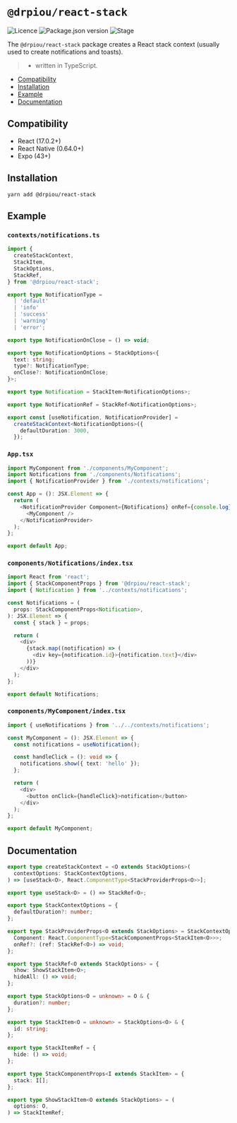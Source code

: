 # `@drpiou/react-stack`

![Licence](https://img.shields.io/github/license/drpiou/react-stack)
![Package.json version](https://img.shields.io/github/package-json/v/drpiou/react-stack)
![Stage](https://img.shields.io/badge/stage-experimental-important)

The `@drpiou/react-stack` package creates a React stack context (usually used to create notifications and toasts).

> - written in TypeScript.

<!--ts-->

- [Compatibility](#compatibility)
- [Installation](#installation)
- [Example](#example)
- [Documentation](#documentation)

<!--te-->

## Compatibility

- React (17.0.2+)
- React Native (0.64.0+)
- Expo (43+)

## Installation

```shell
yarn add @drpiou/react-stack
```

## Example

### `contexts/notifications.ts`

```typescript
import {
  createStackContext,
  StackItem,
  StackOptions,
  StackRef,
} from '@drpiou/react-stack';

export type NotificationType =
  | 'default'
  | 'info'
  | 'success'
  | 'warning'
  | 'error';

export type NotificationOnClose = () => void;

export type NotificationOptions = StackOptions<{
  text: string;
  type?: NotificationType;
  onClose?: NotificationOnClose;
}>;

export type Notification = StackItem<NotificationOptions>;

export type NotificationRef = StackRef<NotificationOptions>;

export const [useNotification, NotificationProvider] =
  createStackContext<NotificationOptions>({
    defaultDuration: 3000,
  });
```

### `App.tsx`

```typescript jsx
import MyComponent from './components/MyComponent';
import Notifications from './components/Notifications';
import { NotificationProvider } from './contexts/notifications';

const App = (): JSX.Element => {
  return (
    <NotificationProvider Component={Notifications} onRef={console.log}>
      <MyComponent />
    </NotificationProvider>
  );
};

export default App;
```

### `components/Notifications/index.tsx`

```typescript jsx
import React from 'react';
import { StackComponentProps } from '@drpiou/react-stack';
import { Notification } from '../contexts/notifications';

const Notifications = (
  props: StackComponentProps<Notification>,
): JSX.Element => {
  const { stack } = props;

  return (
    <div>
      {stack.map((notification) => (
        <div key={notification.id}>{notification.text}</div>
      ))}
    </div>
  );
};

export default Notifications;
```

### `components/MyComponent/index.tsx`

```typescript jsx
import { useNotifications } from '../../contexts/notifications';

const MyComponent = (): JSX.Element => {
  const notifications = useNotification();

  const handleClick = (): void => {
    notifications.show({ text: 'hello' });
  };

  return (
    <div>
      <button onClick={handleClick}>notification</button>
    </div>
  );
};

export default MyComponent;
```

## Documentation

```typescript
export type createStackContext = <O extends StackOptions>(
  contextOptions: StackContextOptions,
) => [useStack<O>, React.ComponentType<StackProviderProps<O>>];

export type useStack<O> = () => StackRef<O>;

export type StackContextOptions = {
  defaultDuration?: number;
};

export type StackProviderProps<O extends StackOptions> = StackContextOptions & {
  Component: React.ComponentType<StackComponentProps<StackItem<O>>>;
  onRef?: (ref: StackRef<O>) => void;
};

export type StackRef<O extends StackOptions> = {
  show: ShowStackItem<O>;
  hideAll: () => void;
};

export type StackOptions<O = unknown> = O & {
  duration?: number;
};

export type StackItem<O = unknown> = StackOptions<O> & {
  id: string;
};

export type StackItemRef = {
  hide: () => void;
};

export type StackComponentProps<I extends StackItem> = {
  stack: I[];
};

export type ShowStackItem<O extends StackOptions> = (
  options: O,
) => StackItemRef;
```
